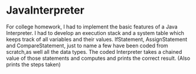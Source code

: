 # JavaInterpreter
For college homework, I had to implement the basic features of a Java Interpreter. 
I had to develop an execution stack and a system table which keeps track of all variables and their values.
IfStatement, AssignStatement and CompareStatement, just to name a few have been coded from scratch,as well all the data types.
The coded Interpreter takes a chained value of those statements and computes and prints the correct result. (Also prints the steps taken) 
